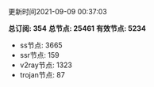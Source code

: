 更新时间2021-09-09 00:37:03

**总订阅: 354**
**总节点: 25461**
**有效节点: 5234**
- ss节点: 3665
- ssr节点: 159
- v2ray节点: 1323
- trojan节点: 87
